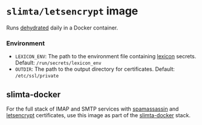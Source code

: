 # `slimta/letsencrypt` image

Runs [dehydrated][1] daily in a Docker container.

### Environment

* `LEXICON_ENV`: The path to the environment file containing [lexicon][5]
  secrets. Default: `/run/secrets/lexicon_env`
* `OUTDIR`: The path to the output directory for certificates. Default:
  `/etc/ssl/private`

## slimta-docker

For the full stack of IMAP and SMTP services with [spamassassin][3] and
[letsencrypt][4] certificates, use this image as part of the [slimta-docker][2]
stack.

[1]: https://dehydrated.io/
[2]: https://github.com/slimta/slimta-docker
[3]: https://spamassassin.apache.org/
[4]: https://letsencrypt.org/
[5]: https://github.com/AnalogJ/lexicon

